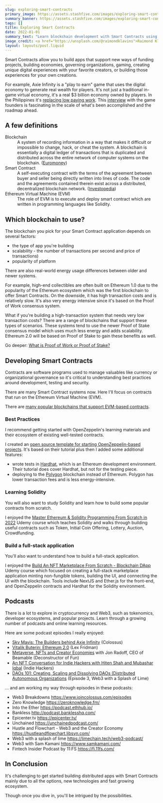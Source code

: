```yaml
---
slug: exploring-smart-contracts
primary_image: https://assets.stashfive.com/images/exploring-smart-contracts/full.jpeg
summary_banner: https://assets.stashfive.com/images/exploring-smart-contracts/slice.jpeg
tags: []
title: Exploring Smart Contracts
date: 2022-01-01
summary_text: "Learn blockchain development with Smart Contracts using Solidity, OpenZeppelin, and Hardhat. Includes courses, podcasts, and best practices for building dApps."
image_credit: <a href="https://unsplash.com/@raimondklavins">Raimond Klavins</a>
layout: layouts/post.liquid
---
```


Smart Contracts allow you to build apps that support new ways of funding projects, building economies, governing organizations, gaming, creating unique digital experiences with your favorite creators, or building those experiences for your own creations.

For example, Axie Infinity is a "play to earn" game that uses the digital economy to generate real wealth for players. It's not just a traditional in-game virtual economy, it's a real $3 billion economy owned by players. In the Philippines it's [replacing low paying work](https://restofworld.org/2021/axie-infinity/). This [interview](https://www.joincolossus.com/episodes/43695570/larsen-sky-mavis-the-builders-behind-axie-infinity) with the game founders is fascinating in the scale of what's been accomplished and the roadmap ahead.

## A few definitions

<dl>
  <dt>Blockchain</dt>
  <dd>A system of recording information in a way that makes it difficult or impossible to change, hack, or cheat the system. A blockchain is essentially a digital ledger of transactions that is duplicated and distributed across the entire network of computer systems on the blockchain. (<a href="https://www.euromoney.com/learning/blockchain-explained/what-is-blockchain" rel="noopener noreferrer" target="_blank">Euromoney</a>)</dd>

  <dt>Smart Contract</dt>
  <dd>A self-executing contract with the terms of the agreement between buyer and seller being directly written into lines of code. The code and the agreements contained therein exist across a distributed, decentralized blockchain network. (<a href="https://www.investopedia.com/terms/s/smart-contracts.asp" rel="noopener noreferrer" target="_blank">Investopedia</a>)</dd>

  <dt>Ethereum Virtual Machine (EVM)</dt>
  <dd>The role of EVM is to execute and deploy smart contract which are written in programming languages like Solidity.</dd>
</dl>

## Which blockchain to use?

The blockchain you pick for your Smart Contract application depends on several factors:

- the type of app you're building
- scalability - the number of transactions per second and price of transactions)
- popularity of platform

There are also real-world energy usage differences between older and newer systems.

For example, high-end collectibles are often built on Ethereum 1.0 due to the popularity of the Ethereum ecosystem which was the first blockchain to offer Smart Contracts. On the downside, it has high transaction costs and is relatively slow. It's also very energy intensive since it's based on the Proof of Work consensus system.

What if you're building a high-transaction system that needs very low transaction costs? There are a range of blockchains that support these types of scenarios. These systems tend to use the newer Proof of Stake consensus model which uses much less energy and adds scalability. Ethereum 2.0 will be based on Proof of Stake to gain these benefits as well.

Go deeper: <a href="https://www.coinbase.com/learn/crypto-basics/what-is-proof-of-work-or-proof-of-stake" rel="noopener noreferrer" target="_blank">What is Proof of Work or Proof of Stake?</a>

## Developing Smart Contracts

Contracts are software programs used to manage valuables like currency or organizational governance so it's critical to understanding best practices around development, testing and security.

There are many Smart Contract systems now. Here I'll focus on contracts that run on the Ethereum Virtual Machine (EVM).

There are <a href="https://evmarts.medium.com/evm-blockchains-dff609f8d27a" rel="noopener noreferrer" target="_blank">many popular blockchains that support EVM-based contracts</a>.

### Best Practices

I recommend getting started with OpenZeppelin's learning materials and their ecosystem of existing well-tested contracts.

I created an [open source template for starting OpenZeppelin-based projects](https://github.com/briangershon/openzeppelin-solidity-hardhat-playground). It's based on their tutorial plus then I added some additional features:

- wrote tests in [Hardhat](https://hardhat.org/), which is an Ethereum development environment. Their tutorial does cover Hardhat, but not for the testing piece.
- deploying to the [Polygon](https://polygon.technology/) blockchain instead of Ethereum. Polygon has lower transaction fees and is less energy-intensive.

### Learning Solidity

You will also want to study Solidity and learn how to build some popular contracts from scratch.

I enjoyed the [Master Ethereum & Solidity Programming From Scratch in 2022](https://www.udemy.com/share/101HJ83@G8z3AgIKDo4fLzyDe-j7-pa_Uik9irXjW-aCJiDa2BJMv0YLDewpK_FVmExRrcLUVw==/) Udemy course which teaches Solidity and walks through building useful contracts such as Token, Initial Coin Offering, Lottery, Auction, Crowdfunding.

### Build a full-stack application

You'll also want to understand how to build a full-stack application.

I enjoyed the [Build An NFT Marketplace From Scratch - Blockchain DApp](https://www.udemy.com/share/105hyI3@9C6copfba99iFdbZc1Je9s-co-mAtSAMvsG6mlQ4oST71pQVtbvN83NQgLuRqug3kA==/) Udemy course which focused on creating a full-stack marketplace application minting non-fungible tokens, building the UI, and connecting the UI with the blockchain. Tools include NextJS and Ether.js for the front-end, and OpenZeppelin contracts and Hardhat for the Solidity environment.

## Podcasts

There is a lot to explore in cryptocurrency and Web3, such as tokenomics, developer ecosystems, and popular projects. Learn through a growing number of podcasts and online learning resources.

Here are some podcast episodes I really enjoyed:

- [Sky Mavis: The Builders behind Axie Infinity](https://www.joincolossus.com/episodes/43695570/larsen-sky-mavis-the-builders-behind-axie-infinity) (Colossus)
- [Vitalik Buterin: Ethereum 2.0](https://lexfridman.com/vitalik-buterin-2/) (Lex Fridman)
- [Metaverse, NFTs and Creator Economies](https://podcasts.apple.com/us/podcast/metaverse-nfts-and-creator-economies-with-jon-radoff/id1241195252?i=1000532128927) with Jon Radoff, CEO of Beamable (Deconstructor of Fun)
- [An NFT Conversation for Indie Hackers with Hiten Shah and Mubashar Iqbal](https://www.indiehackers.com/podcast/235_nft) (Indie Hackers)
- [DAOs 101: Creating, Scaling and Dissolving DAOs (Distributed Autonomous Organizations](https://limechain.tech/web3-podcast/) (Episode 3, Web3 with a Splash of Lime)

... and am working my way through episodes in these podcasts:

- Web3 Breakdowns <https://www.joincolossus.com/episodes>
- Zero Knowledge <https://zeroknowledge.fm/>
- Into the Ether <https://podcast.ethhub.io/>
- Bankless <http://podcast.banklesshq.com/>
- Epicenter.tv <https://epicenter.tv/>
- Unchained <https://unchainedpodcast.com/>
- Hustle and Flowchart - Web3 and the Creator Economy <https://hustleandflowchart.libsyn.com/>
- Web3 with a splash of lime <https://limechain.tech/web3-podcast/>
- Web3 with Sam Kamani <https://www.samkamani.com/>
- Fintech Insider Podcast by 11:FS <https://fi.11fs.com/>

## In Conclusion

It's challenging to get started building distributed apps with Smart Contracts mainly due to all the options, new technologies and fast growing ecosystem.

Though once you dive in, you'll be intrigued by the possibilities.
